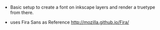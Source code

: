 - Basic setup to create a font on inkscape layers
  and render a truetype from there.

- uses Fira Sans as Reference
  http://mozilla.github.io/Fira/  
